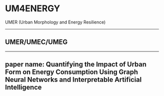 # UM4ENERGY
UMER (Urban Morphology and Energy Resilience)

---
## UMER/UMEC/UMEG

---

## paper name: Quantifying the Impact of Urban Form on Energy Consumption Using Graph Neural Networks and Interpretable Artificial Intelligence
